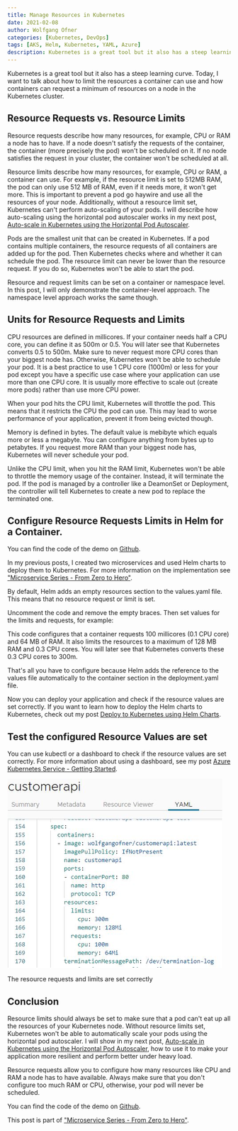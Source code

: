 ```yaml
---
title: Manage Resources in Kubernetes
date: 2021-02-08
author: Wolfgang Ofner
categories: [Kubernetes, DevOps]
tags: [AKS, Helm, Kubernetes, YAML, Azure]
description: Kubernetes is a great tool but it also has a steep learning curve. You should manage the cluster resources with request and resource limits in your pods.
---
```


Kubernetes is a great tool but it also has a steep learning curve. Today, I want to talk about how to limit the resources a container can use and how containers can request a minimum of resources on a node in the Kubernetes cluster.

## Resource Requests vs. Resource Limits

Resource requests describe how many resources, for example, CPU or RAM a node has to have. If a node doesn't satisfy the requests of the container, the container (more precisely the pod) won't be scheduled on it. If no node satisfies the request in your cluster, the container won't be scheduled at all.

Resource limits describe how many resources, for example, CPU or RAM, a container can use. For example, if the resource limit is set to 512MB RAM, the pod can only use 512 MB of RAM, even if it needs more, it won't get more. This is important to prevent a pod go haywire and use all the resources of your node. Additionally, without a resource limit set, Kubernetes can't perform auto-scaling of your pods. I will describe how auto-scaling using the horizontal pod autoscaler works in my next post, [Auto-scale in Kubernetes using the Horizontal Pod Autoscaler](/auto-scale-kubernetes-hpa).

Pods are the smallest unit that can be created in Kubernetes. If a pod contains multiple containers, the resource requests of all containers are added up for the pod. Then Kubernetes checks where and whether it can schedule the pod. The resource limit can never be lower than the resource request. If you do so, Kubernetes won't be able to start the pod.

Resource and request limits can be set on a container or namespace level. In this post, I will only demonstrate the container-level approach. The namespace level approach works the same though.

## Units for Resource Requests and Limits

CPU resources are defined in millicores. If your container needs half a CPU core, you can define it as 500m or 0.5. You will later see that Kubernetes converts 0.5 to 500m. Make sure to never request more CPU cores than your biggest node has. Otherwise, Kubernetes won't be able to schedule your pod. It is a best practice to use 1 CPU core (1000m) or less for your pod except you have a specific use case where your application can use more than one CPU core. It is usually more effective to scale out (create more pods) rather than use more CPU power.

When your pod hits the CPU limit, Kubernetes will throttle the pod. This means that it restricts the CPU the pod can use. This may lead to worse performance of your application, prevent it from being evicted though.

Memory is defined in bytes. The default value is mebibyte which equals more or less a megabyte. You can configure anything from bytes up to petabytes. If you request more RAM than your biggest node has, Kubernetes will never schedule your pod.

Unlike the CPU limit, when you hit the RAM limit, Kubernetes won't be able to throttle the memory usage of the container. Instead, it will terminate the pod. If the pod is managed by a controller like a DeamonSet or Deployment, the controller will tell Kubernetes to create a new pod to replace the terminated one.

## Configure Resource Requests Limits in Helm for a Container.

You can find the code of the demo on <a href="https://github.com/WolfgangOfner/MicroserviceDemo" target="_blank" rel="noopener noreferrer">Github</a>.

In my previous posts, I created two microservices and used Helm charts to deploy them to Kubernetes. For more information on the implementation see ["Microservice Series - From Zero to Hero"](/microservice-series-from-zero-to-hero).

By default, Helm adds an empty resources section to the values.yaml file. This means that no resource request or limit is set.

<script src="https://gist.github.com/WolfgangOfner/0c4f513bacb506626a7710555e17aa2c.js"></script>

Uncomment the code and remove the empty braces. Then set values for the limits and requests, for example:

<script src="https://gist.github.com/WolfgangOfner/25cad22c6462cf397edf3d43cf3d3f0f.js"></script>

This code configures that a container requests 100 millicores (0.1 CPU core) and 64 MB of RAM. It also limits the resources to a maximum of 128 MB RAM and 0.3 CPU cores. You will later see that Kubernetes converts these 0.3 CPU cores to 300m.

That's all you have to configure because Helm adds the reference to the values file automatically to the container section in the deployment.yaml file.

<script src="https://gist.github.com/WolfgangOfner/bf51b166485efb483c11c393349f6939.js"></script>

Now you can deploy your application and check if the resource values are set correctly. If you want to learn how to deploy the Helm charts to Kubernetes, check out my post [Deploy to Kubernetes using Helm Charts](/deploy-kubernetes-using-helm). 

## Test the configured Resource Values are set

You can use kubectl or a dashboard to check if the resource values are set correctly. For more information about using a dashboard, see my post [Azure Kubernetes Service - Getting Started](/azure-kubernetes-service-getting-started). 

<div class="col-12 col-sm-10 aligncenter">
  <a href="/assets/img/posts/2021/02/The-resource-requests-and-limits-are-set-correctly.jpg"><img loading="lazy" src="/assets/img/posts/2021/02/The-resource-requests-and-limits-are-set-correctly.jpg" alt="The resource requests and limits are set correctly" /></a>
  
  <p>
   The resource requests and limits are set correctly
  </p>
</div>

## Conclusion

Resource limits should always be set to make sure that a pod can't eat up all the resources of your Kubernetes node. Without resource limits set, Kubernetes won't be able to automatically scale your pods using the horizontal pod autoscaler. I will show in my next post, [Auto-scale in Kubernetes using the Horizontal Pod Autoscaler](/auto-scale-kubernetes-hpa), how to use it to make your application more resilient and perform better under heavy load.

Resource requests allow you to configure how many resources like CPU and RAM a node has to have available. Always make sure that you don't configure too much RAM or CPU, otherwise, your pod will never be scheduled.

You can find the code of the demo on <a href="https://github.com/WolfgangOfner/MicroserviceDemo" target="_blank" rel="noopener noreferrer">Github</a>.

This post is part of ["Microservice Series - From Zero to Hero"](/microservice-series-from-zero-to-hero).